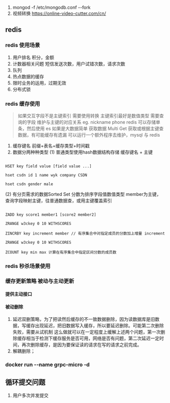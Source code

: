1. mongod -f /etc/mongodb.conf --fork
2. 视频转换 https://online-video-cutter.com/cn/

## redis

### redis 使用场景

1. 用户排名 积分，金额
2. 计数器相关问题 短信发送次数，用户试错次数，请求次数
3. 队列
4. 热点数据的缓存
5. 限时业务的运用，过期无效
6. 分布式锁

### redis 缓存使用

> 如果交互字段不是主键索引 需要使用转换 主键索引最好是数值类型
> 需要查询的字段 维护与主键的对应关系 eg. nickname phone
> redis 可以存储单条，然后使用 es 如果是大数据简单
> 获取数据 Multi Get 获取或根据主键查数据，有可能缓存有遗漏
> 可以运行一个额外程序去维护，mysql 与 redis

1. 缓存键名 前缀+表名+缓存类型+时间戳
2. 数据分两种种类型
   (1) 普通类型使用hash数据结构存储 缓存键名 + 主键

```shell

HSET key field value [field value ...]

hset csdn id 1 name wyk company CSDN

hset csdn gender male

```

(2) 有分页需求的数据Sorted Set 分数为排序字段值数值类型 member为主键，查询字段映射主键，往普通数据查，或用主键覆盖索引

```shell

ZADD key score1 member1 [score2 member2] 

ZRANGE w3ckey 0 10 WITHSCORES

ZINCRBY key increment member // 有序集合中对指定成员的分数加上增量 increment

ZRANGE w3ckey 0 10 WITHSCORES

ZCOUNT key min max 计算在有序集合中指定区间分数的成员数

```

### redis 秒杀场景使用

### 缓存更新策略 被动与主动更新

#### 提供主动接口

#### 被动删除

1. 延迟双删策略，为了把读然后缓存的不一致数据删除，因为读数据库是旧数据，写缓存出现延迟，把旧数据写入缓存，所以要延迟删除。可能第二次删除失败，需要从试机制
   这么做就可以在一定程度上缓解上述两个问题，第一次删除缓存相当于检测下缓存服务是否可用，网络是否有问题，第二次延迟一定时间，再次删除缓存，是因为要保证读的请求在写的请求之前完成。
2. 解耦删除；

### docker run --name grpc-micro -d


## 循环提交问题
1. 用户多次并发提交